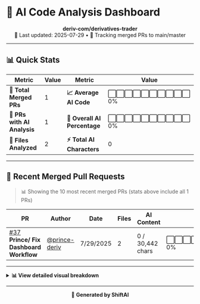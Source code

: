 # 🤖 AI Code Analysis Dashboard

<div align="center">

**deriv-com/derivatives-trader**  
📅 Last updated: 2025-07-29 • 🔄 Tracking merged PRs to main/master

</div>

---

## 📊 Quick Stats

| Metric | Value | Metric | Value |
|--------|-------|--------|-------|
| **📁 Total Merged PRs** | 1 | **📈 Average AI Code** | ⬜⬜⬜⬜⬜⬜⬜⬜⬜⬜ 0% |
| **🤖 PRs with AI Analysis** | 1 | **🎯 Overall AI Percentage** | ⬜⬜⬜⬜⬜⬜⬜⬜⬜⬜ 0% |
| **📄 Files Analyzed** | 2 | **⚡ Total AI Characters** | 0 |

---


## 🚀 Recent Merged Pull Requests

> 📊 Showing the 10 most recent merged PRs (stats above include all 1 PRs)

| PR | Author | Date | Files | AI Content | Percentage |
|----|--------|------|-------|------------|------------|
| [#37](https://github.com/deriv-com/derivatives-trader/pull/37) **Prince/ Fix Dashboard Workflow** | [@prince-deriv](https://github.com/prince-deriv) | 7/29/2025 | 2 | 0 / 30,442 chars | ⬜⬜⬜⬜⬜⬜⬜⬜⬜⬜⬜⬜⬜⬜⬜   0% |



---

<details>
<summary><strong>📊 View detailed visual breakdown</strong></summary>

### 📈 AI Usage Chart

```
AI Percentage Distribution:
PR #37 Prince/ Fix Dashboard Workflow │░░░░░░░░░░░░░░░░░░░░░░░░░░░░░░░░░░░░░░░░│ 0%
```

### 🎯 Summary Statistics

```
Total Characters:     30,442
AI Characters:        0
Human Characters:     30,442

AI vs Human Ratio:    0% : 100%
```

</details>

---

<div align="center">

🚀 **Generated by ShiftAI**

</div>
